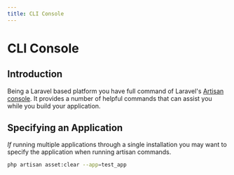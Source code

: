 ```yaml
---
title: CLI Console
---
```


# CLI Console

<div class="documentation__toc"></div>

## Introduction

Being a Laravel based platform you have full command of Laravel's [Artisan console](https://laravel.com/docs/artisan). It provides a number of helpful commands that can assist you while you build your application.

## Specifying an Application

_If_ running multiple applications through a single installation you may want to specify the application when running artisan commands.

```bash
php artisan asset:clear --app=test_app
```
